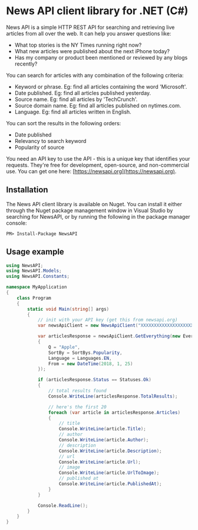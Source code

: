 # News API client library for .NET (C#)
News API is a simple HTTP REST API for searching and retrieving live articles from all over the web. It can help you answer questions like:

- What top stories is the NY Times running right now?
- What new articles were published about the next iPhone today?
- Has my company or product been mentioned or reviewed by any blogs recently?

You can search for articles with any combination of the following criteria:

- Keyword or phrase. Eg: find all articles containing the word 'Microsoft'.
- Date published. Eg: find all articles published yesterday.
- Source name. Eg: find all articles by 'TechCrunch'.
- Source domain name. Eg: find all articles published on nytimes.com.
- Language. Eg: find all articles written in English.

You can sort the results in the following orders:

- Date published
- Relevancy to search keyword
- Popularity of source

You need an API key to use the API - this is a unique key that identifies your requests. They're free for development, open-source, and non-commercial use. You can get one here: [https://newsapi.org](https://newsapi.org).

## Installation
The News API client library is available on Nuget. You can install it either through the Nuget package management window in Visual Studio by searching for NewsAPI, or by running the following in the package manager console:
```shell
PM> Install-Package NewsAPI
```

## Usage example
```csharp
using NewsAPI;
using NewsAPI.Models;
using NewsAPI.Constants;

namespace MyApplication
{
    class Program
    {
        static void Main(string[] args)
        {
            // init with your API key (get this from newsapi.org)
            var newsApiClient = new NewsApiClient("XXXXXXXXXXXXXXXXXXXXXXXXXXXXXXXX");

            var articlesResponse = newsApiClient.GetEverything(new EverythingRequest
            {
                Q = "Apple",
                SortBy = SortBys.Popularity,
                Language = Languages.EN,
                From = new DateTime(2018, 1, 25)
            });

            if (articlesResponse.Status == Statuses.Ok)
            {
                // total results found
                Console.WriteLine(articlesResponse.TotalResults);

                // here's the first 20
                foreach (var article in articlesResponse.Articles)
                {
                    // title
                    Console.WriteLine(article.Title);
                    // author
                    Console.WriteLine(article.Author);
                    // description
                    Console.WriteLine(article.Description);
                    // url
                    Console.WriteLine(article.Url);
                    // image
                    Console.WriteLine(article.UrlToImage);
                    // published at
                    Console.WriteLine(article.PublishedAt);
                }
            }

            Console.ReadLine();
        }
    }
}
```

